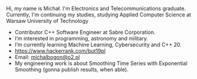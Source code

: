 Hi, my name is Michał. I'm Electronics and Telecommunications graduate. Currently, I'm continuing my studies, studying Applied Computer Science at Warsaw University of Technology
- Contributor C++ Software Engineer at Sabre Corporation.
- I’m interested in programming, astronomy and military.
- I’m currently learning Machine Learning, Cybersecurity and C++ 20.
- https://www.hackerrank.com/but19pl
- Email: michalbogon@o2.pl
- My engineering work is about Smoothing Time Series with Exponential Smoothing (gonna publish results, when able).
